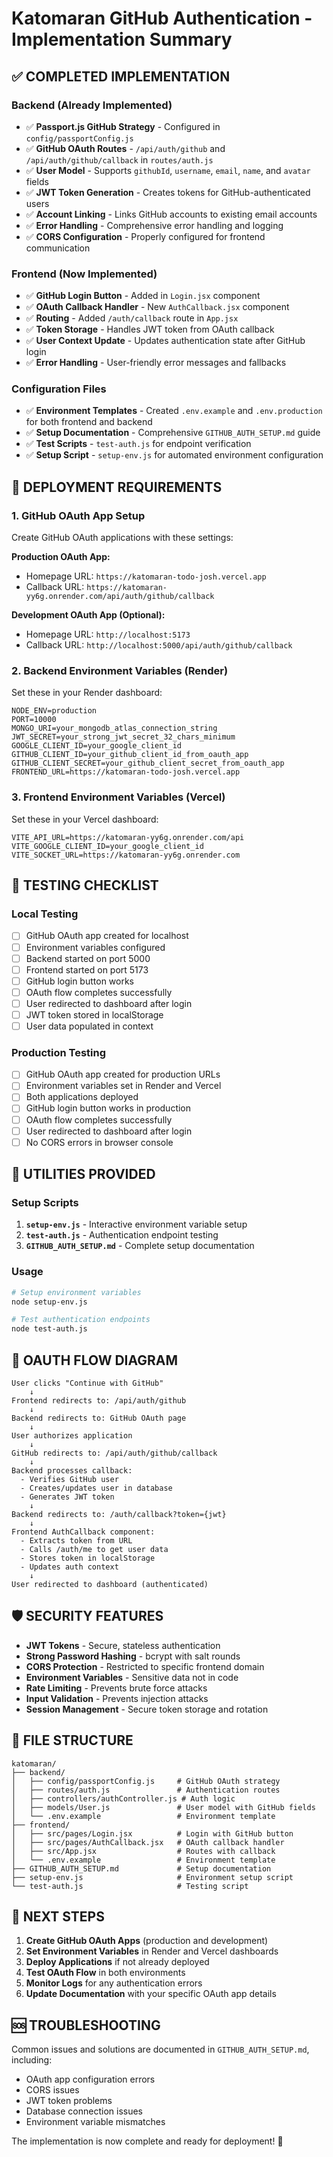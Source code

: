 # Katomaran GitHub Authentication - Implementation Summary

## ✅ COMPLETED IMPLEMENTATION

### Backend (Already Implemented)
- ✅ **Passport.js GitHub Strategy** - Configured in `config/passportConfig.js`
- ✅ **GitHub OAuth Routes** - `/api/auth/github` and `/api/auth/github/callback` in `routes/auth.js`
- ✅ **User Model** - Supports `githubId`, `username`, `email`, `name`, and `avatar` fields
- ✅ **JWT Token Generation** - Creates tokens for GitHub-authenticated users
- ✅ **Account Linking** - Links GitHub accounts to existing email accounts
- ✅ **Error Handling** - Comprehensive error handling and logging
- ✅ **CORS Configuration** - Properly configured for frontend communication

### Frontend (Now Implemented)
- ✅ **GitHub Login Button** - Added in `Login.jsx` component
- ✅ **OAuth Callback Handler** - New `AuthCallback.jsx` component
- ✅ **Routing** - Added `/auth/callback` route in `App.jsx`
- ✅ **Token Storage** - Handles JWT token from OAuth callback
- ✅ **User Context Update** - Updates authentication state after GitHub login
- ✅ **Error Handling** - User-friendly error messages and fallbacks

### Configuration Files
- ✅ **Environment Templates** - Created `.env.example` and `.env.production` for both frontend and backend
- ✅ **Setup Documentation** - Comprehensive `GITHUB_AUTH_SETUP.md` guide
- ✅ **Test Scripts** - `test-auth.js` for endpoint verification
- ✅ **Setup Script** - `setup-env.js` for automated environment configuration

## 🚀 DEPLOYMENT REQUIREMENTS

### 1. GitHub OAuth App Setup
Create GitHub OAuth applications with these settings:

**Production OAuth App:**
- Homepage URL: `https://katomaran-todo-josh.vercel.app`
- Callback URL: `https://katomaran-yy6g.onrender.com/api/auth/github/callback`

**Development OAuth App (Optional):**
- Homepage URL: `http://localhost:5173`
- Callback URL: `http://localhost:5000/api/auth/github/callback`

### 2. Backend Environment Variables (Render)
Set these in your Render dashboard:

```
NODE_ENV=production
PORT=10000
MONGO_URI=your_mongodb_atlas_connection_string
JWT_SECRET=your_strong_jwt_secret_32_chars_minimum
GOOGLE_CLIENT_ID=your_google_client_id
GITHUB_CLIENT_ID=your_github_client_id_from_oauth_app
GITHUB_CLIENT_SECRET=your_github_client_secret_from_oauth_app
FRONTEND_URL=https://katomaran-todo-josh.vercel.app
```

### 3. Frontend Environment Variables (Vercel)
Set these in your Vercel dashboard:

```
VITE_API_URL=https://katomaran-yy6g.onrender.com/api
VITE_GOOGLE_CLIENT_ID=your_google_client_id
VITE_SOCKET_URL=https://katomaran-yy6g.onrender.com
```

## 🧪 TESTING CHECKLIST

### Local Testing
- [ ] GitHub OAuth app created for localhost
- [ ] Environment variables configured
- [ ] Backend started on port 5000
- [ ] Frontend started on port 5173
- [ ] GitHub login button works
- [ ] OAuth flow completes successfully
- [ ] User redirected to dashboard after login
- [ ] JWT token stored in localStorage
- [ ] User data populated in context

### Production Testing
- [ ] GitHub OAuth app created for production URLs
- [ ] Environment variables set in Render and Vercel
- [ ] Both applications deployed
- [ ] GitHub login button works in production
- [ ] OAuth flow completes successfully
- [ ] User redirected to dashboard after login
- [ ] No CORS errors in browser console

## 🔧 UTILITIES PROVIDED

### Setup Scripts
1. **`setup-env.js`** - Interactive environment variable setup
2. **`test-auth.js`** - Authentication endpoint testing
3. **`GITHUB_AUTH_SETUP.md`** - Complete setup documentation

### Usage
```bash
# Setup environment variables
node setup-env.js

# Test authentication endpoints
node test-auth.js
```

## 🔄 OAUTH FLOW DIAGRAM

```
User clicks "Continue with GitHub"
    ↓
Frontend redirects to: /api/auth/github
    ↓
Backend redirects to: GitHub OAuth page
    ↓
User authorizes application
    ↓
GitHub redirects to: /api/auth/github/callback
    ↓
Backend processes callback:
  - Verifies GitHub user
  - Creates/updates user in database
  - Generates JWT token
    ↓
Backend redirects to: /auth/callback?token={jwt}
    ↓
Frontend AuthCallback component:
  - Extracts token from URL
  - Calls /auth/me to get user data
  - Stores token in localStorage
  - Updates auth context
    ↓
User redirected to dashboard (authenticated)
```

## 🛡️ SECURITY FEATURES

- **JWT Tokens** - Secure, stateless authentication
- **Strong Password Hashing** - bcrypt with salt rounds
- **CORS Protection** - Restricted to specific frontend domain
- **Environment Variables** - Sensitive data not in code
- **Rate Limiting** - Prevents brute force attacks
- **Input Validation** - Prevents injection attacks
- **Session Management** - Secure token storage and rotation

## 📁 FILE STRUCTURE

```
katomaran/
├── backend/
│   ├── config/passportConfig.js     # GitHub OAuth strategy
│   ├── routes/auth.js               # Authentication routes
│   ├── controllers/authController.js # Auth logic
│   ├── models/User.js               # User model with GitHub fields
│   └── .env.example                 # Environment template
├── frontend/
│   ├── src/pages/Login.jsx          # Login with GitHub button
│   ├── src/pages/AuthCallback.jsx   # OAuth callback handler
│   ├── src/App.jsx                  # Routes with callback
│   └── .env.example                 # Environment template
├── GITHUB_AUTH_SETUP.md             # Setup documentation
├── setup-env.js                     # Environment setup script
└── test-auth.js                     # Testing script
```

## 🎯 NEXT STEPS

1. **Create GitHub OAuth Apps** (production and development)
2. **Set Environment Variables** in Render and Vercel dashboards
3. **Deploy Applications** if not already deployed
4. **Test OAuth Flow** in both environments
5. **Monitor Logs** for any authentication errors
6. **Update Documentation** with your specific OAuth app details

## 🆘 TROUBLESHOOTING

Common issues and solutions are documented in `GITHUB_AUTH_SETUP.md`, including:
- OAuth app configuration errors
- CORS issues
- JWT token problems
- Database connection issues
- Environment variable mismatches

The implementation is now complete and ready for deployment! 🚀
